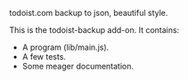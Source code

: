 ﻿todoist.com backup to json, beautiful style.

This is the todoist-backup add-on.  It contains:

* A program (lib/main.js).
* A few tests.
* Some meager documentation.
